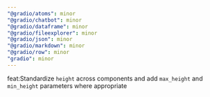```yaml
---
"@gradio/atoms": minor
"@gradio/chatbot": minor
"@gradio/dataframe": minor
"@gradio/fileexplorer": minor
"@gradio/json": minor
"@gradio/markdown": minor
"@gradio/row": minor
"gradio": minor
---
```


feat:Standardize `height` across components and add `max_height` and `min_height` parameters where appropriate
